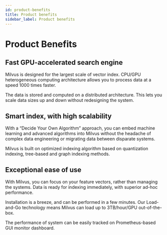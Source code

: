 ```yaml
---
id: product-benefits
title: Product benefits
sidebar_label: Product benefits
---
```


# Product Benefits


## Fast GPU-accelerated search engine

Milvus is designed for the largest scale of vector index. CPU/GPU heterogeneous computing architecture allows you to process data at a speed 1000 times faster. 

The data is stored and computed on a distributed architecture. This lets you scale data sizes up and down without redesigning the system. 


## Smart index, with high scalability

With a “Decide Your Own Algorithm” approach, you can embed machine learning and advanced algorithms into Milvus without the headache of complex data engineering or migrating data between disparate systems. 

Milvus is built on optimized indexing algorithm based on quantization indexing, tree-based and graph indexing methods. 


## Exceptional ease of use

With Milvus, you can focus on your feature vectors, rather than managing the systems. Data is ready for indexing immediately, with superior ad-hoc performance.

Installation is a breeze, and can be performed in a few minutes. Our Load-and-Go technology means Milvus can load up to 3TB/hour/GPU out-of-the-box.

The performance of system can be easily tracked on Prometheus-based GUI monitor dashboard. 


